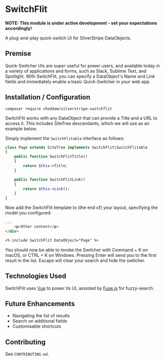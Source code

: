 # SwitchFlit

__NOTE: This module is under active development - set your expectations accordingly!__

A plug-and-play quick-switch UI for SilverStripe DataObjects.

## Premise

Quick-Switcher UIs are super useful for power users, and available today in a variety of applications and forms, such as Slack, Sublime Text, and Spotlight. With SwitchFlit, you can specify a DataObject's Name and Link fields and immediately enable a basic Quick-Switcher in your web app.

## Installation / Configuration

`composer require cheddam/silverstripe-switchflit`

SwitchFlit works with any DataObject that can provide a Title and a URL to access it. This includes SiteTree descendants, which we will use as an example below.

Simply implement the `SwitchFlitable` interface as follows:

```php
class Page extends SiteTree implements SwitchFlit\SwitchFlitable
{
	public function SwitchFlitTitle()
	{
		return $this->Title;
	}

	public function SwitchFlitLink()
	{
		return $this->Link();
	}
}
```

Now add the SwitchFlit template to (the end of) your layout, specifying the model you configured:

```html
...
    <p>Other content</p>
</div>

<% include SwitchFlit DataObject="Page" %>
```

You should now be able to invoke the Switcher with Command + K on macOS, or CTRL + K on Windows.
Pressing Enter will send you to the first result in the list. Escape will clear your search and hide the switcher.


## Technologies Used

SwitchFlit uses [Vue](https://vuejs.org) to power its UI, assisted by [Fuse.js](http://fusejs.io) for fuzzy-search.

## Future Enhancements

- Navigating the list of results
- Search on additional fields
- Customisable shortcuts

## Contributing

See `CONTRIBUTING.md`.
